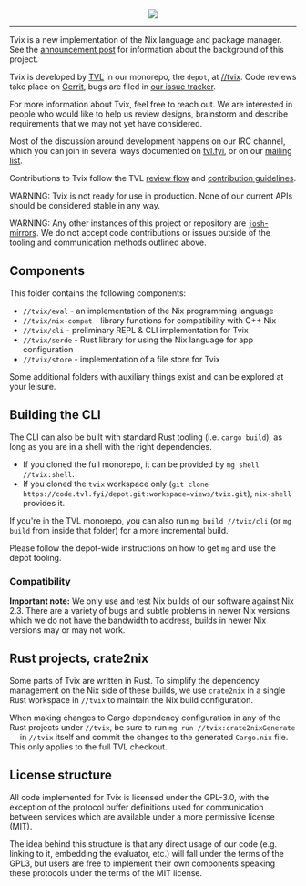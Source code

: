 <div align="center">
  <img src="https://tvix.dev/logo.webp">
</div>

-----------------

Tvix is a new implementation of the Nix language and package manager. See the
[announcement post][post-1] for information about the background of this
project.

Tvix is developed by [TVL][tvl] in our monorepo, the `depot`, at
[//tvix][tvix-src]. Code reviews take place on [Gerrit][tvix-gerrit], bugs are
filed in [our issue tracker][b].

For more information about Tvix, feel free to reach out. We are interested in
people who would like to help us review designs, brainstorm and describe
requirements that we may not yet have considered.

Most of the discussion around development happens on our IRC channel, which you
can join in several ways documented on [tvl.fyi][getting-in-touch], or on our
[mailing list][].

Contributions to Tvix follow the TVL [review flow][review-docs] and
[contribution guidelines][contributing].

[post-1]: https://tvl.fyi/blog/rewriting-nix
[tvl]: https://tvl.fyi
[tvix-src]: https://cs.tvl.fyi/depot/-/tree/tvix/
[tvix-gerrit]: https://cl.tvl.fyi/q/path:%255Etvix.*
[b]: https://b.tvl.fyi
[getting-in-touch]: https://tvl.fyi/#getting-in-touch
[mailing list]: https://inbox.tvl.su
[review-docs]: https://code.tvl.fyi/about/docs/REVIEWS.md
[contributing]: https://code.tvl.fyi/about/docs/CONTRIBUTING.md

WARNING: Tvix is not ready for use in production. None of our current APIs
should be considered stable in any way.

WARNING: Any other instances of this project or repository are
[`josh`-mirrors][josh]. We do not accept code contributions or issues outside of
the tooling and communication methods outlined above.

[josh]: https://github.com/josh-project/josh

## Components

This folder contains the following components:

* `//tvix/eval` - an implementation of the Nix programming language
* `//tvix/nix-compat` - library functions for compatibility with C++ Nix
* `//tvix/cli` - preliminary REPL & CLI implementation for Tvix
* `//tvix/serde` - Rust library for using the Nix language for app configuration
* `//tvix/store` - implementation of a file store for Tvix

Some additional folders with auxiliary things exist and can be explored at your
leisure.

## Building the CLI

The CLI can also be built with standard Rust tooling (i.e. `cargo build`),
as long as you are in a shell with the right dependencies.

 - If you cloned the full monorepo, it can be provided by
   `mg shell //tvix:shell`.
 - If you cloned the `tvix` workspace only
   (`git clone https://code.tvl.fyi/depot.git:workspace=views/tvix.git`),
   `nix-shell` provides it.

If you're in the TVL monorepo, you can also run `mg build //tvix/cli`
(or `mg build` from inside that folder) for a more incremental build.

Please follow the depot-wide instructions on how to get `mg` and use the depot
tooling.

### Compatibility
**Important note:** We only use and test Nix builds of our software
against Nix 2.3. There are a variety of bugs and subtle problems in
newer Nix versions which we do not have the bandwidth to address,
builds in newer Nix versions may or may not work.

## Rust projects, crate2nix

Some parts of Tvix are written in Rust. To simplify the dependency
management on the Nix side of these builds, we use `crate2nix` in a
single Rust workspace in `//tvix` to maintain the Nix build
configuration.

When making changes to Cargo dependency configuration in any of the
Rust projects under `//tvix`, be sure to run
`mg run //tvix:crate2nixGenerate --` in `//tvix` itself and commit the changes
to the generated `Cargo.nix` file. This only applies to the full TVL checkout.

## License structure

All code implemented for Tvix is licensed under the GPL-3.0, with the
exception of the protocol buffer definitions used for communication
between services which are available under a more permissive license
(MIT).

The idea behind this structure is that any direct usage of our code
(e.g. linking to it, embedding the evaluator, etc.) will fall under
the terms of the GPL3, but users are free to implement their own
components speaking these protocols under the terms of the MIT
license.
